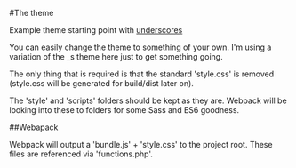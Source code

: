 #The theme

Example theme starting point with [underscores](https://github.com/Automattic/_s)

You can easily change the theme to something of your own.
I'm using a variation of the _s theme here just to get something going.

The only thing that is required is that the standard 'style.css' is removed (style.css will be generated for build/dist later on).

The 'style' and 'scripts' folders should be kept as they are. Webpack will be looking into these to folders for some Sass and ES6 goodness.

##Webapack

Webpack will output a 'bundle.js' + 'style.css' to the project root. These files are referenced via 'functions.php'.
